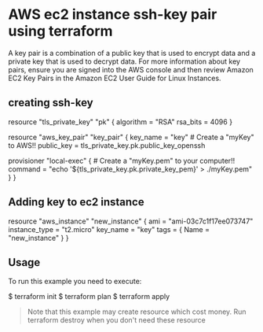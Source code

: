 # AWS ec2 instance ssh-key pair using terraform

A key pair is a combination of a public key that is used to encrypt data and a private key that is used to decrypt data. For more information about key pairs, ensure you are signed into the AWS console and then review Amazon EC2 Key Pairs in the Amazon EC2 User Guide for Linux Instances.

## creating ssh-key 

resource "tls_private_key" "pk" {
  algorithm = "RSA"
  rsa_bits  = 4096
}

resource "aws_key_pair" "key_pair" {
  key_name   = "key"       # Create a "myKey" to AWS!!
  public_key = tls_private_key.pk.public_key_openssh

  provisioner "local-exec" { # Create a "myKey.pem" to your computer!!
    command = "echo '${tls_private_key.pk.private_key_pem}' > ./myKey.pem"
  }
}

## Adding key to ec2 instance

resource "aws_instance" "new_instance" {
ami       = "ami-03c7c1f17ee073747"
instance_type  = "t2.micro"
key_name     = "key"
tags = { 
  Name = "new_instance"
    }
}

## Usage

To run this example you need to execute:

$ terraform init
$ terraform plan
$ terraform apply

> Note that this example may create resource which cost money. Run terraform destroy when you don't need these resource

